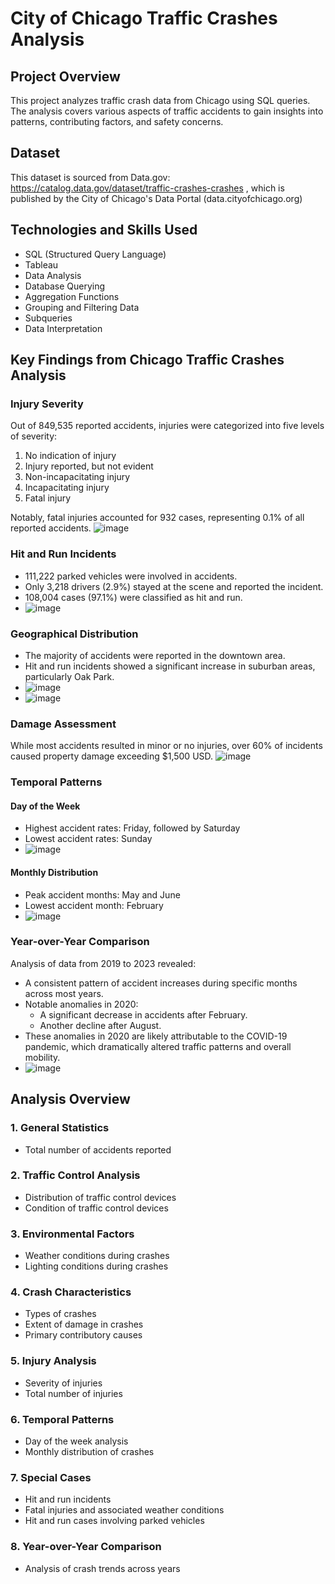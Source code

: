 # City of Chicago Traffic Crashes Analysis

## Project Overview
This project analyzes traffic crash data from Chicago using SQL queries. The analysis covers various aspects of traffic accidents to gain insights into patterns, contributing factors, and safety concerns.

## Dataset
This dataset is sourced from Data.gov: https://catalog.data.gov/dataset/traffic-crashes-crashes , which is published by the City of Chicago's Data Portal (data.cityofchicago.org)

## Technologies and Skills Used
- SQL (Structured Query Language)
- Tableau
- Data Analysis
- Database Querying
- Aggregation Functions
- Grouping and Filtering Data
- Subqueries
- Data Interpretation


## Key Findings from Chicago Traffic Crashes Analysis

### Injury Severity

Out of 849,535 reported accidents, injuries were categorized into five levels of severity:
1. No indication of injury
2. Injury reported, but not evident
3. Non-incapacitating injury
4. Incapacitating injury
5. Fatal injury

Notably, fatal injuries accounted for 932 cases, representing 0.1% of all reported accidents.
![image](https://github.com/Edward-Fu1/City-of-Chicago-Traffic-Crashes-Analysis/assets/19893884/4ccd26d5-fff7-4eea-8f61-fd45df6d10f1)


### Hit and Run Incidents

- 111,222 parked vehicles were involved in accidents.
- Only 3,218 drivers (2.9%) stayed at the scene and reported the incident.
- 108,004 cases (97.1%) were classified as hit and run.
- ![image](https://github.com/Edward-Fu1/City-of-Chicago-Traffic-Crashes-Analysis/assets/19893884/ac8f9d3d-9d73-4fab-8d34-8dbc671045ad)


### Geographical Distribution

- The majority of accidents were reported in the downtown area.
- Hit and run incidents showed a significant increase in suburban areas, particularly Oak Park.
- ![image](https://github.com/Edward-Fu1/City-of-Chicago-Traffic-Crashes-Analysis/assets/19893884/39b37a8a-ac86-4661-80ac-30f99d3ed8e5)
- ![image](https://github.com/Edward-Fu1/City-of-Chicago-Traffic-Crashes-Analysis/assets/19893884/cf51b601-c9bd-4fa2-ba2f-b80733d636f6)



### Damage Assessment

While most accidents resulted in minor or no injuries, over 60% of incidents caused property damage exceeding $1,500 USD.
![image](https://github.com/Edward-Fu1/City-of-Chicago-Traffic-Crashes-Analysis/assets/19893884/224ef014-9f50-4656-9a7f-25dc8b60a359)


### Temporal Patterns

#### Day of the Week
- Highest accident rates: Friday, followed by Saturday
- Lowest accident rates: Sunday
- ![image](https://github.com/Edward-Fu1/City-of-Chicago-Traffic-Crashes-Analysis/assets/19893884/2d9c85ef-e175-4795-a6ba-6ed37815f427)


#### Monthly Distribution
- Peak accident months: May and June
- Lowest accident month: February
- ![image](https://github.com/Edward-Fu1/City-of-Chicago-Traffic-Crashes-Analysis/assets/19893884/24f0bfac-3195-430d-bbe7-b330466ade01)

### Year-over-Year Comparison
Analysis of data from 2019 to 2023 revealed:
- A consistent pattern of accident increases during specific months across most years.
- Notable anomalies in 2020:
  - A significant decrease in accidents after February.
  - Another decline after August.
- These anomalies in 2020 are likely attributable to the COVID-19 pandemic, which dramatically altered traffic patterns and overall mobility.
- ![image](https://github.com/Edward-Fu1/City-of-Chicago-Traffic-Crashes-Analysis/assets/19893884/761e3679-0fdd-40ea-8a5a-bf62312574ed)





## Analysis Overview

### 1. General Statistics
- Total number of accidents reported

### 2. Traffic Control Analysis
- Distribution of traffic control devices
- Condition of traffic control devices

### 3. Environmental Factors
- Weather conditions during crashes
- Lighting conditions during crashes

### 4. Crash Characteristics
- Types of crashes
- Extent of damage in crashes
- Primary contributory causes

### 5. Injury Analysis
- Severity of injuries
- Total number of injuries

### 6. Temporal Patterns
- Day of the week analysis
- Monthly distribution of crashes

### 7. Special Cases
- Hit and run incidents
- Fatal injuries and associated weather conditions
- Hit and run cases involving parked vehicles

### 8. Year-over-Year Comparison
- Analysis of crash trends across years
